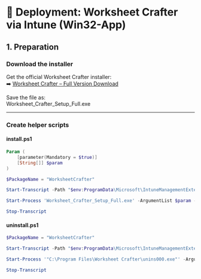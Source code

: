 # 📖 Deployment: Worksheet Crafter via Intune (Win32-App)  

## 1. Preparation  

### **Download the installer**  
Get the official Worksheet Crafter installer:  
➡️ [Worksheet Crafter – Full Version Download](https://worksheetcrafter.com/de/downloads/vollversion)  

Save the file as:  
Worksheet_Crafter_Setup_Full.exe



---

### **Create helper scripts**

#### **install.ps1**
```powershell
Param (
    [parameter(Mandatory = $true)]
    [String[]] $param
)

$PackageName = "WorksheetCrafter"

Start-Transcript -Path "$env:ProgramData\Microsoft\IntuneManagementExtension\Logs\$PackageName-install.log" -Force

Start-Process 'Worksheet_Crafter_Setup_Full.exe' -ArgumentList $param -Wait

Stop-Transcript

```


#### **uninstall.ps1**
```powershell
$PackageName = "WorksheetCrafter"

Start-Transcript -Path "$env:ProgramData\Microsoft\IntuneManagementExtension\Logs\$PackageName-uninstall.log" -Force

Start-Process '"C:\Program Files\Worksheet Crafter\unins000.exe"' -ArgumentList '/SILENT /SUPPRESSMSGBOXES /LOG=c:\temp\uninstall.log' -Wait

Stop-Transcript
